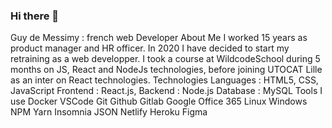 ### Hi there 👋

<!--
**Guy-deMessimy/Guy-deMessimy** is a ✨ _special_ ✨ repository because its `README.md` (this file) appears on your GitHub profile.--!>

Guy de Messimy : french web Developer

About Me

I worked 15 years as product manager and HR officer. In 2020 I have decided to start my retraining as a web developper.
I took a course at WildcodeSchool during 5 months on JS, React and NodeJs technologies, before joining UTOCAT Lille 
as an inter on React technologies.  

Technologies  

Languages : HTML5, CSS, JavaScript  

Frontend : React.js,   

Backend : Node.js  

Database : MySQL  

Tools I use  

Docker VSCode Git Github Gitlab Google Office 365  

Linux Windows NPM Yarn  

Insomnia JSON Netlify Heroku  

Figma  

